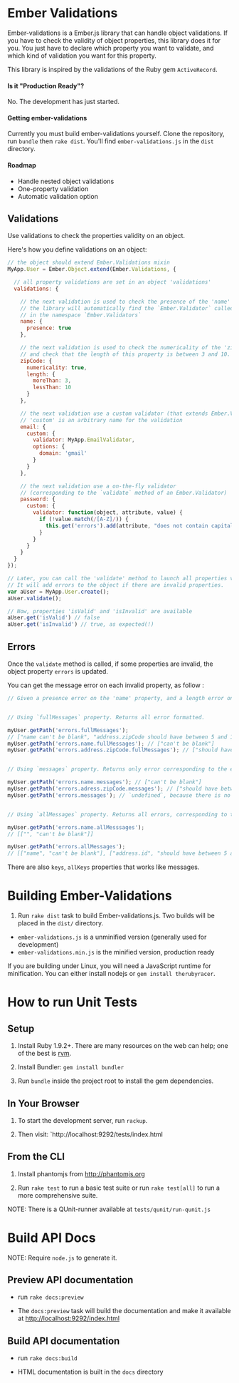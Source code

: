 
# Ember Validations

Ember-validations is a Ember.js library that can handle object validations. If you have to check the validity of object properties, 
this library does it for you. You just have to declare which property you want to validate, and which kind of validation you want for this property.

This library is inspired by the validations of the Ruby gem `ActiveRecord`.

#### Is it "Production Ready"?

No. The development has just started.

#### Getting ember-validations

Currently you must build ember-validations yourself. Clone the repository, run `bundle` then `rake dist`. You'll find `ember-validations.js` in the `dist` directory.

#### Roadmap

* Handle nested object validations
* One-property validation
* Automatic validation option


## Validations

Use validations to check the properties validity on an object.

Here's how you define validations on an object:

``` javascript
// the object should extend Ember.Validations mixin
MyApp.User = Ember.Object.extend(Ember.Validations, {

  // all property validations are set in an object 'validations'
  validations: {

    // the next validation is used to check the presence of the 'name' property.
    // the library will automatically find the `Ember.Validator` called `PresenceValidator`
    // in the namespace `Ember.Validators`
    name: {
      presence: true
    },

    // the next validation is used to check the numericality of the 'zipCode' property,
    // and check that the length of this property is between 3 and 10.
    zipCode: {
      numericality: true,
      length: {
        moreThan: 3,
        lessThan: 10
      }
    },

    // the next validation use a custom validator (that extends Ember.Validator)
    // 'custom' is an arbitrary name for the validation
    email: {
      custom: {
        validator: MyApp.EmailValidator,
        options: {
          domain: 'gmail'
        }
      }
    },

    // the next validation use a on-the-fly validator
    // (corresponding to the `validate` method of an Ember.Validator)
    password: {
      custom: {
        validator: function(object, attribute, value) {
          if (!value.match(/[A-Z]/)) {
            this.get('errors').add(attribute, "does not contain capital letters");
          }
        }
      }
    }
  }
});

// Later, you can call the 'validate' method to launch all properties validations.
// It will add errors to the object if there are invalid properties.
var aUser = MyApp.User.create();
aUser.validate();

// Now, properties 'isValid' and 'isInvalid' are available
aUser.get('isValid') // false
aUser.get('isInvalid') // true, as expected(!)
```

## Errors

Once the `validate` method is called, if some properties are invalid, the object property `errors` is updated.

You can get the message error on each invalid property, as follow :

``` javascript
// Given a presence error on the 'name' property, and a length error on the 'address.zipCode' property


// Using `fullMessages` property. Returns all error formatted.

myUser.getPath('errors.fullMessages');
// ["name can't be blank", "address.zipCode should have between 5 and 10 characters"]
myUser.getPath('errors.name.fullMessages'); // ["can't be blank"]
myUser.getPath('errors.address.zipCode.fullMessages'); // ["should have between 5 and 10 characters"]


// Using `messages` property. Returns only error corresponding to the exact path

myUser.getPath('errors.name.messages'); // ["can't be blank"]
myUser.getPath('errors.adress.zipCode.messages'); // ["should have between 5 and 10 characters"]
myUser.getPath('errors.messages'); // `undefined`, because there is no error at this path


// Using `allMessages` property. Returns all errors, corresponding to the exact path and nested errors

myUser.getPath('errors.name.allMesssages');
// [["", "can't be blank"]]

myUser.getPath('errors.allMessages'); 
// [["name", "can't be blank"], ["address.id", "should have between 5 and 10 characters"]]
```

There are also `keys`, `allKeys` properties that works like messages.

# Building Ember-Validations

1. Run `rake dist` task to build Ember-validations.js. Two builds will be placed in the `dist/` directory.
  * `ember-validations.js` is a unminified version (generally used for development)
  * `ember-validations.min.js` is the minified version, production ready

If you are building under Linux, you will need a JavaScript runtime for
minification. You can either install nodejs or `gem install
therubyracer`.


# How to run Unit Tests

## Setup

1. Install Ruby 1.9.2+. There are many resources on the web can help; one of the best is [rvm](https://rvm.io/).

2. Install Bundler: `gem install bundler`

3. Run `bundle` inside the project root to install the gem dependencies.

## In Your Browser

1. To start the development server, run `rackup`.

2. Then visit: `http://localhost:9292/tests/index.html

## From the CLI

1. Install phantomjs from http://phantomjs.org

2. Run `rake test` to run a basic test suite or run `rake test[all]` to
   run a more comprehensive suite.

NOTE: There is a QUnit-runner available at `tests/qunit/run-qunit.js`

# Build API Docs

NOTE: Require `node.js` to generate it.

## Preview API documentation

* run `rake docs:preview`

* The `docs:preview` task will build the documentation and make it available at <http://localhost:9292/index.html>

## Build API documentation

* run `rake docs:build`

* HTML documentation is built in the `docs` directory
